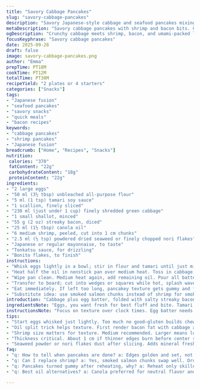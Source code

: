 ```yaml
---
title: "Savory Cabbage Pancakes"
slug: "savory-cabbage-pancakes"
description: "Savory Japanese-style cabbage and seafood pancakes mixing eggs with flour and soy for body. Sizzle of bacon lardons with crisped edges and onions softening into sweet background. Shrimp folded in last minute, just turning opaque. Cooked as thick discs, gold crusts crackle on pan, edges curling slightly. Topped with flaky dried seaweed powder; drizzle tangy Japanese mayo and dark, sweet tonkatsu sauce for punch. Bonito flakes dance in heat, smoky and umami-rich scents rising. Balance of crunchy, tender, and savory layers. Practical tweak swaps regular soy for tamari, adds twist of grated ginger to counterbalance fattiness. Timing relies on appearance, aroma, and texture cues more than exact minutes. Good for 2 hungry mouths or 4 nibblers."
metaDescription: "Savory cabbage pancakes with shrimp and bacon bits. Crisp edges, tender centers; layered umami. Quick Japanese fusion skillet dish for 2-4 servings."
ogDescription: "Crunchy cabbage meets shrimp, bacon, and umami-packed layers. Golden-edged, tender-centered pancakes done with medium heat cues and bold drizzles."
focusKeyphrase: "Savory cabbage pancakes"
date: 2025-09-28
draft: false
image: savory-cabbage-pancakes.png
author: "Emma"
prepTime: PT18M
cookTime: PT12M
totalTime: PT30M
recipeYield: "2 plates or 4 starters"
categories: ["Snacks"]
tags:
- "Japanese fusion"
- "seafood pancakes"
- "savory snacks"
- "quick meals"
- "bacon recipes"
keywords:
- "cabbage pancakes"
- "shrimp pancakes"
- "Japanese fusion"
breadcrumb: ["Home", "Recipes", "Snacks"]
nutrition: 
 calories: "370"
 fatContent: "22g"
 carbohydrateContent: "18g"
 proteinContent: "22g"
ingredients:
- "2 large eggs"
- "50 ml (3½ tbsp) unbleached all-purpose flour"
- "5 ml (1 tsp) tamari soy sauce"
- "1 scallion, finely sliced"
- "230 ml (just under 1 cup) finely shredded green cabbage"
- "1 small shallot, minced"
- "55 g (2 oz) streaky bacon, diced"
- "25 ml (1½ tbsp) canola oil"
- "6 medium shrimp, peeled, cut into 1 cm chunks"
- "2.5 ml (½ tsp) powdered dried seaweed or finely chopped nori flakes"
- "Japanese or regular mayonnaise, to taste"
- "Tonkatsu sauce, for drizzling"
- "Bonito flakes, to finish"
instructions:
- "Whisk eggs lightly in a bowl; stir in flour and tamari until just mixed with no lumps. Fold in sliced scallion last to keep freshness intact."
- "Heat half the oil in nonstick pan over medium heat. Toss in cabbage, shallot, and bacon bits. Sauté until cabbage softens and translucency appears; about 6 minutes—not browned, but losing crunch. Then add shrimp chunks. Cook 90 seconds, till shrimp turn opaque but not rubbery. Remove from heat and drain any excess fat if crazy greasy. Fold this mix into egg batter gently."
- "Wipe pan clean. Medium heat again, add remaining oil. Pour all batter forming 1 cm thick disk. Spread evenly but don’t fuss with edges. Cook about 3 minutes—edges golden and set, center slightly jiggly but not wet. Flip carefully; cook another 1–1½ minutes. Test done by poking center; should spring back slightly, not collapse or feel raw."
- "Transfer to board; cut into wedges or squares while hot, splash wavering aromas will rise. Dust with seaweed powder liberally; drizzle mayo in thin ribbons followed by zigzags of tonkatsu sauce. Scatter bonito flakes on top; watch them dance in the residual heat."
- "Eat immediately. If left too long, pancakey texture gets gummy and flakes lose their movement. Reheating? Gentle skillet warm only, no microwave."
- "Substitute idea: use smoked salmon chunks instead of shrimp for smoky marine notes—drop bacon if doing this to avoid competing fats. For spicy kick, mix 1 tsp grated ginger or a pinch of shichimi pepper into batter."
introduction: "Cabbage plus egg batter, folded with salty streaky bacon and tender shrimp, folded in for texture. Once tried frying it too hot—the edges scorched before center set. Lesson learned: medium heat and patience. The sizzle when cabbage hits hot oil tells you it’s starting to soften and the smell is like crackling pork fat in the morning. The layering of contrasts is what sets this apart: crunchy cabbage, chewy shrimp, crispy lardons, fluffy egg. The bonito flakes? Not just decoration—they flutter in the heat, releasing smoky aroma that pulls everything together. Tried swapping flour for cornstarch last time; too crumbly. Stick to unbleached flour, keeps the bind firm yet tender."
ingredientsNote: "Eggs, you want fresh for best fluff and bite. Tamari over regular soy adds depth and less salt shock—good if you hate things too salty. Bacon is king here, but you can swap to pancetta or even turkey bacon, though flavor will shift—milder and less fatty. Cabbage finely shredded because big chunks won’t soften fast enough, it'll be raw in the center if cooking time kept short. Shrimp size matters; medium or smaller is ideal—larger shrimp take longer and risk overcooking outside. Oil choice is canola for neutral flavor and high smoke point; olive oil can talk too much on heat. Seaweed powder adds mineral freshness; if none, use finely shredded nori sheets. Mayonnaise: make it Japanese style if you can, it nails perfect balance of sweet and tangy with eggs. Tonkatsu sauce is sweet-spicy umami bomb but Worcestershire sauce mixed with ketchup and soy works in pinch. Bonito flakes can hide in the pantry long but must be kept dry and weekly refreshed."
instructionsNote: "Focus on texture over clock times. Egg batter needs no over mixing or gluten develops tough chew. When veggies hit the pan, heat should be steady medium, not high; cooking slow lets cabbage translucency show and releases sweet aromatics. Shrimp cooks fast—don’t let them go rubbery or you’ll lose nuance. Oil divide and clean pan trick works wonders—first fry soft ingredients in fat rendered from bacon, second batch cooks batter from clean, oiled surface so pancake doesn’t stick and browns evenly. Flip gently with wide spatula, no rough shoves. Thickness crucial: too thin = burnt, too thick = raw. Resting on cutting board cuts ammonia from seafood but also cools internally; serve right after slicing. I skip flipping if pan surfaces well, but half cook then finish under broiler is an option if frying is tricky. Watch bonite flakes as thermometer: they dance only if pancake is just right hot. Mayonnaise and tonkatsu drizzled after cooking keeps textures sharp and prevents sogginess."
tips:
- "Start eggs whisked just lightly. Too much no good—gluten builds chewy choke. Fold scallions last. Keeps brightness crisp; prevents soggy batter."
- "Oil split trick helps texture. First render bacon fat with cabbage and shallot on medium low. Slow softening, not browning. Adds fat, flavor. Then wipe pan clean; fresh oil for batter fry. Pancake bakes neat, gold crust forms evenly."
- "Shrimp size matters for texture. Medium recommended. Larger means longer cook, risk rubber shell. Add last to veggies, 90 seconds tops. Opaque is done; avoid gray or dry edges."
- "Thickness critical. About 1 cm if thinner edges burn before center sets. Spill batter uneven and edges crisp hard. Too thick leaves raw inside. Watch center jiggle for doneness signal; firm but springy."
- "Seaweed powder or nori flakes dust after slicing. Adds mineral freshness. If none, skip or finely chop sheets. Mayo drizzle—Japanese mayo best, sweet tang cuts bacon fat. Tonkatsu sauce glossy zigzags, smoky punch. Bonito flakes finish heat dance—watch them twitch."
faq:
- "q: How to tell when pancakes are done? a: Edges golden and set, not black. Center jiggle but not wet or raw. Poke for bounce. Bonito flakes twitch if heat right. Smell sweet cabbage fat, shrimp scent. No exact time—eye and nose guide."
- "q: Can I replace shrimp? a: Yes, smoked salmon chunks swap well. Drop bacon if salmon in. Fat overload otherwise. Crab meat works too; leftovers of cooked seafood. Flavor shakes up, adjust ginger or shichimi if spicy needed."
- "q: Pancakes turned gummy after reheating, why? a: Reheat only skillet low heat, no microwave. Microwave heats uneven, makes coating soggy gummy. Pancake starches and egg react badly to nukes. Heat gently restores crisp."
- "q: Best oil alternatives? a: Canola preferred for neutral flavor and high smoke point. Olive oil talks too much under heat, burns. Sesame oil half mix can add smoky note. Avoid butter or low smoke fats or risk smoke and bitter flavor."

---
```

